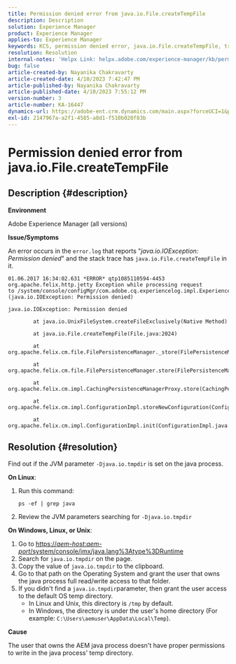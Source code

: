 ```yaml
---
title: Permission denied error from java.io.File.createTempFile
description: Description
solution: Experience Manager
product: Experience Manager
applies-to: Experience Manager
keywords: KCS, permission denied error, java.io.File.createTempFile, troubleshooting, Adobe Experience Manager
resolution: Resolution
internal-notes: 'Helpx Link: helpx.adobe.com/experience-manager/kb/permission_denied_error_from_java_io_file.html'
bug: false
article-created-by: Nayanika Chakravarty
article-created-date: 4/10/2023 7:42:47 PM
article-published-by: Nayanika Chakravarty
article-published-date: 4/10/2023 7:55:12 PM
version-number: 3
article-number: KA-16447
dynamics-url: https://adobe-ent.crm.dynamics.com/main.aspx?forceUCI=1&pagetype=entityrecord&etn=knowledgearticle&id=3cddbfd8-d7d7-ed11-a7c7-6045bd006b3d
exl-id: 2147967a-a2f1-4585-a8d1-f510b020f83b
---
```

# Permission denied error from java.io.File.createTempFile

## Description {#description}


<b>Environment</b>

Adobe Experience Manager (all versions)

<b>Issue/Symptoms</b>

An error occurs in the `error.log` that reports "*java.io.IOException: Permission denied*" and the stack trace has `java.io.File.createTempFile` in it.


```
01.06.2017 16:34:02.631 *ERROR* qtp1085110594-4453 org.apache.felix.http.jetty Exception while processing request to /system/console/configMgr/com.adobe.cq.experiencelog.impl.ExperienceLogConfigServlet (java.io.IOException: Permission denied)

java.io.IOException: Permission denied

        at java.io.UnixFileSystem.createFileExclusively(Native Method)

        at java.io.File.createTempFile(File.java:2024)

        at org.apache.felix.cm.file.FilePersistenceManager._store(FilePersistenceManager.java:699)

        at org.apache.felix.cm.file.FilePersistenceManager.store(FilePersistenceManager.java:660)

        at org.apache.felix.cm.impl.CachingPersistenceManagerProxy.store(CachingPersistenceManagerProxy.java:242)

        at org.apache.felix.cm.impl.ConfigurationImpl.storeNewConfiguration(ConfigurationImpl.java:462)

        at org.apache.felix.cm.impl.ConfigurationImpl.init(ConfigurationImpl.java:183)
```





## Resolution {#resolution}


Find out if the JVM parameter `-Djava.io.tmpdir` is set on the java process.

<b>On Linux</b>:

1. Run this command:

    ```
    ps -ef | grep java
    ```
2. Review the JVM parameters searching for `-Djava.io.tmpdir`


<b>On Windows, Linux, or Unix</b>:

1. Go to [https://*aem-host:aem-port*/system/console/jmx/java.lang%3Atype%3DRuntime](http://aem-host:aem-port/system/console/jmx/java.lang%3Atype%3DRuntime)
2. Search for `java.io.tmpdir` on the page.
3. Copy the value of `java.io.tmpdir` to the clipboard.
4. Go to that path on the Operating System and grant the user that owns the java process full read/write access to that folder.
5. If you didn't find a `java.io.tmpdir`parameter, then grant the user access to the default OS temp directory.
    - In Linux and Unix, this directory is `/tmp` by default.
    - In Windows, the directory is under the user's home directory (For example: `C:\Users\aemuser\AppData\Local\Temp`).


<b>Cause</b>

The user that owns the AEM java process doesn't have proper permissions to write in the java process' temp directory.

